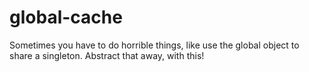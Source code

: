 # global-cache
Sometimes you have to do horrible things, like use the global object to share a singleton. Abstract that away, with this!
